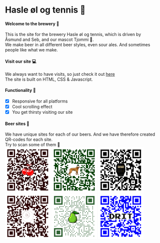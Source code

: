 # Hasle øl og tennis 🍺
#### Welcome to the brewery 🍻
This is the site for the brewery Hasle øl og tennis, which is driven by Åsmund and Seb, and our mascot Tjommi 🐶.\
We make beer in all different beer styles, even sour ales. And sometimes people like what we make.

#### Visit our site 💻 
We always want to have visits, so just check it out <a href="hasletennis.com">here</a>\
The site is built on HTML, CSS & Javascript. 

#### Functionality 🤖
* [X] Responsive for all platforms 
* [X] Cool scrolling effect 
* [X] You get thirsty visiting our site 

#### Beer sites 🍻
We have unique sites for each of our beers. And we have therefore created QR-codes for each site.\
Try to scan some of them 📱\
<img src=https://github.com/SebastianHellum/Hasle-ol-og-tennis/blob/master/QR/qr-Mo.png width="150" height="150" />
<img src=https://github.com/SebastianHellum/Hasle-ol-og-tennis/blob/master/QR/qr-jul2021.png width="150" height="150" />
<img src=https://github.com/SebastianHellum/Hasle-ol-og-tennis/blob/master/QR/qr-oltid.png width="150" height="150" />\
<img src=https://github.com/SebastianHellum/Hasle-ol-og-tennis/blob/master/QR/qr-fromRaelingen.png width="150" height="150" />
<img src=https://github.com/SebastianHellum/Hasle-ol-og-tennis/blob/master/QR/qr-pærnod.png width="150" height="150" />
<img src=https://github.com/SebastianHellum/Hasle-ol-og-tennis/blob/master/QR/qr-DRIT.png width="150" height="150" />

